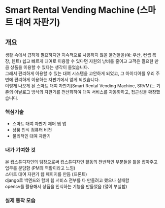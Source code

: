 # Smart Rental Vending Machine (스마트 대여 자판기)
## 개요
생활 속에서 급하게 필요하지만 지속적으로 사용하지 않을 물건들을(예: 우산, 컨셉 복장, 텐트) 쉽고 빠르게 대여로 이용할 수 있다면 자원의 낭비를 줄이고 고객은 필요한 만큼 상품을 이용할 수 있다는 생각이 들었습니다.  
그래서 편리하게 이용할 수 있는 대여 시스템을 고안하게 되었고,
그 아이디어를 우리 주변에 편리하게 이용하는 자판기에서 얻게 되었습니다.  
이렇게 나오게 된 스마트 대여 자판기(Smart Rental Vending Machine, SRVM)는 기존의 아날로그 방식의 자판기를 전산화하여 대여 서비스를 자동화하고, 접근성을 확장했습니다.  
### 핵심기술
- 스마트 대여 자판기 제어 웹 앱
- 상품 인식 컴퓨터 비전
- 물리적인 대여 자판기
### 내가 기여한 것
본 캡스톤디자인의 팀장으로써 캡스톤디자인 활동의 전반적인 부분들을 틀을 잡아주고 업무를 분담함 (PM의 역활이라고 느낌)  
스마트 대여 자판기 웹 페이지를 만듬 (프론트)  
django로 백엔드와 함께 웹 서비스 전부를 다 만들려고 했으나 실패함  
opencv를 활용해서 상품을 인식하는 기능을 만들었음 (많이 부실함)  
### 실제 동작 모습
